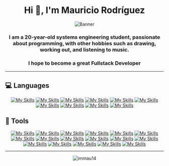 <h1 align="center">Hi 👋, I'm Mauricio Rodríguez</h1>
<div align="center">
  
![Banner](https://files.catbox.moe/c57ysf.webp)
</div>

<h3 align="center">I am a 20-year-old systems engineering student, passionate about programming, with other hobbies such as drawing, working out, and listening to music.</h3>
<h3 align="center">I hope to become a great Fullstack Developer</h3>

---

## 💻 Languages
<div align="center">

[![My Skills](https://skillicons.dev/icons?i=html&theme=dark)](https://skillicons.dev) [![My Skills](https://skillicons.dev/icons?i=css&theme=dark)](https://skillicons.dev) [![My Skills](https://skillicons.dev/icons?i=js&theme=dark)](https://skillicons.dev) [![My Skills](https://skillicons.dev/icons?i=ts&theme=dark)](https://skillicons.dev) [![My Skills](https://skillicons.dev/icons?i=astro&theme=dark)](https://skillicons.dev) [![My Skills](https://skillicons.dev/icons?i=py&theme=dark)](https://skillicons.dev) [![My Skills](https://skillicons.dev/icons?i=php&theme=dark)](https://skillicons.dev) [![My Skills](https://skillicons.dev/icons?i=cpp&theme=dark)](https://skillicons.dev) [![My Skills](https://skillicons.dev/icons?i=rust&theme=dark)](https://skillicons.dev) [![My Skills](https://skillicons.dev/icons?i=md&theme=dark)](https://skillicons.dev)
</div>

## 🔧 Tools
<div align="center">

[![My Skills](https://skillicons.dev/icons?i=flask&theme=dark)](https://skillicons.dev) [![My Skills](https://skillicons.dev/icons?i=actix&theme=dark)](https://skillicons.dev) [![My Skills](https://skillicons.dev/icons?i=nodejs&theme=dark)](https://skillicons.dev) [![My Skills](https://skillicons.dev/icons?i=react&theme=dark)](https://skillicons.dev) [![My Skills](https://skillicons.dev/icons?i=tailwind&theme=dark)](https://skillicons.dev) [![My Skills](https://skillicons.dev/icons?i=supabase&theme=dark)](https://skillicons.dev) [![My Skills](https://skillicons.dev/icons?i=sqlite&theme=dark)](https://skillicons.dev) [![My Skills](https://skillicons.dev/icons?i=mysql&theme=dark)](https://skillicons.dev) [![My Skills](https://skillicons.dev/icons?i=selenium&theme=dark)](https://skillicons.dev) [![My Skills](https://skillicons.dev/icons?i=git&theme=dark)](https://skillicons.dev) [![My Skills](https://skillicons.dev/icons?i=vercel&theme=dark)](https://skillicons.dev) [![My Skills](https://skillicons.dev/icons?i=windows&theme=dark)](https://skillicons.dev) [![My Skills](https://skillicons.dev/icons?i=linux&theme=dark)](https://skillicons.dev) [![My Skills](https://skillicons.dev/icons?i=vim&theme=dark)](https://skillicons.dev) [![My Skills](https://skillicons.dev/icons?i=neovim&theme=dark)](https://skillicons.dev) [![My Skills](https://skillicons.dev/icons?i=ps&theme=dark)](https://skillicons.dev) [![My Skills](https://skillicons.dev/icons?i=au&theme=dark)](https://skillicons.dev)
</div>

---
<div align="center">

<p><img align="center" src="https://github-readme-stats.vercel.app/api/top-langs?username=immau14&show_icons=true&theme=dracula&text_color=ffffff&locale=en&layout=compact" alt="immau14" /></p>
</div>
